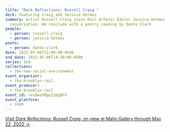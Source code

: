 ```yaml
---
title: "Dark Reflections: Russell Craig "
deck: Featuring Craig and Jessica Holmes
summary: Artist Russell Craig joins Rail ArTonic Editor Jessica Holmes for a
  conversation. We conclude with a poetry reading by Dante Clark.
people:
  - person: russell-craig
  - person: jessica-holmes
poets:
  - person: dante-clark
date: 2022-05-06T13:00:00-0500
end_date: 2022-05-06T14:30:00-0500
series: 554
collections:
  - the-new-social-environment
event_organizer:
  - the-brooklyn-rail
event_producer:
  - the-brooklyn-rail
event_id: rec6wvSMpp21bg8FX
event_platform:
  - zoom
---
```

[Visit *Dark Reflections: Russell Craig,* on view at Malin Gallery through May 22, 2022 →](https://www.malingallery.com/exhibitions/russell-craig)

[](https://www.malingallery.com/exhibitions/russell-craig)